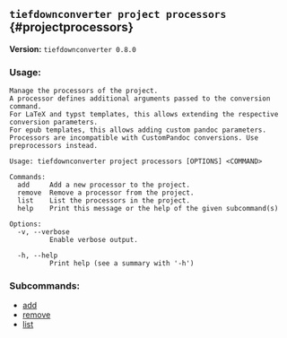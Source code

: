 ## `tiefdownconverter project processors` {#projectprocessors}

**Version:** `tiefdownconverter 0.8.0`

### Usage:

```
Manage the processors of the project.
A processor defines additional arguments passed to the conversion command.
For LaTeX and typst templates, this allows extending the respective conversion parameters.
For epub templates, this allows adding custom pandoc parameters.
Processors are incompatible with CustomPandoc conversions. Use preprocessors instead.

Usage: tiefdownconverter project processors [OPTIONS] <COMMAND>

Commands:
  add     Add a new processor to the project.
  remove  Remove a processor from the project.
  list    List the processors in the project.
  help    Print this message or the help of the given subcommand(s)

Options:
  -v, --verbose
          Enable verbose output.

  -h, --help
          Print help (see a summary with '-h')
```

### Subcommands:

- [add](#projectprocessorsadd)
- [remove](#projectprocessorsremove)
- [list](#projectprocessorslist)
